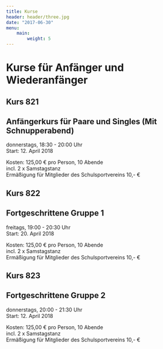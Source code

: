 ```yaml
---
title: Kurse
header: header/three.jpg
date: "2017-06-30"
menu:
    main:
        weight: 5
---
```


# Kurse für Anfänger und Wiederanfänger

## Kurs 821  
## Anfängerkurs für Paare und Singles (Mit Schnupperabend)  
donnerstags, 18:30 - 20:00 Uhr  
Start: 12\. April 2018  

Kosten: 125,00 € pro Person, 10 Abende  
incl. 2 x Samstagstanz  
Ermäßigung für Mitglieder des Schulsportvereins 10,- €  

## Kurs 822  
## Fortgeschrittene Gruppe 1  
freitags, 19:00 - 20:30 Uhr  
Start: 20\. April 2018  

Kosten: 125,00 € pro Person, 10 Abende  
incl. 2 x Samstagstanz  
Ermäßigung für Mitglieder des Schulsportvereins 10,- €  

## Kurs 823  
## Fortgeschrittene Gruppe 2  
donnerstags, 20:00 - 21:30 Uhr  
Start: 12\. April 2018  

Kosten: 125,00 € pro Person, 10 Abende  
incl. 2 x Samstagstanz  
Ermäßigung für Mitglieder des Schulsportvereins 10,- €  
